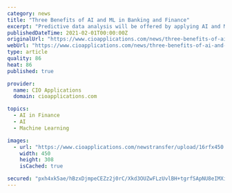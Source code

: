 ```yaml
---
category: news
title: "Three Benefits of AI and ML in Banking and Finance"
excerpt: "Predictive data analysis will be offered by applying AI and ML as banks and financial institutions try to provide better services with more actionable information such as patterned customer behavior and spending behavior data sets."
publishedDateTime: 2021-02-01T00:00:00Z
originalUrl: "https://www.cioapplications.com/news/three-benefits-of-ai-and-ml-in-banking-and-finance--nid-7142.html"
webUrl: "https://www.cioapplications.com/news/three-benefits-of-ai-and-ml-in-banking-and-finance--nid-7142.html"
type: article
quality: 86
heat: 86
published: true

provider:
  name: CIO Applications
  domain: cioapplications.com

topics:
  - AI in Finance
  - AI
  - Machine Learning

images:
  - url: "https://www.cioapplications.com/newstransfer/upload/16rfx450.jpg"
    width: 450
    height: 308
    isCached: true

secured: "pxh4xk5ae/hBzxDjmpeCEZz2j0rC/Xkd3OUZwFLzUvlBH+tgrfSApNU8eIMXinxfxDGvyq3f0KOBxCEpE9vzYCX3X3Js2BEke9l3SbfyifcGYaDCGygYFH/4qVlOG3IC10/2uiLMtzNO+zRYJ27870RqLg/XJ4ee0DHdA/V5QPdCCMRCjoRfIJ5+Exe7sELKU1aYRgm9ytgu+NaFUFAKmMK3InLofmS4lp+CFbC0xS5YTatz/oWZT8QBzZi2tm4yTLZRVEgSvASKIzxdP3Pzy2YdretYDfsX5SSkYiwZjZUFTX+ByHxEDYSUXGB+oE2X8TUTJABNPMDAu3znRjavM2kkmViqpxl2X+BRMR0txHQ=;pEr6PEqgR6FV3IzEUHje/A=="
---
```


